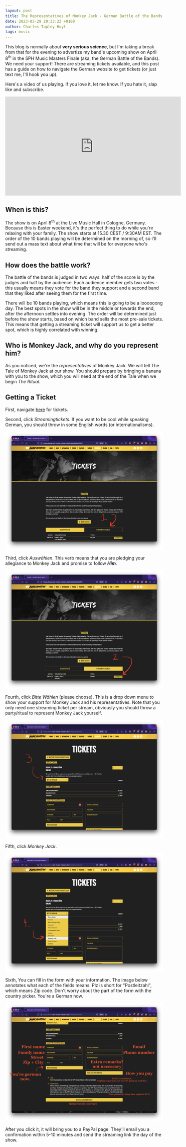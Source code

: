 ```yaml
---
layout: post
title: The Representatives of Monkey Jack - German Battle of the Bands Finale
date: 2023-03-29 20:33:23 +0100
author: Charles Tapley Hoyt
tags: music
---
```

This blog is normally about <strong>very serious science</strong>, but I'm taking a break from that for the evening
to advertize my band's upcoming show on April 8<sup>th</sup> in the SPH Music Masters Finale (aka, the German Battle of
the Bands). We need your support! There are streaming tickets available, and this post has a guide on how to navigate
the German website to get tickets (or just text me, I'll hook you up).

Here's a video of us playing. If you love it, let me know. If you hate it, slap like and subscribe.

<iframe width="560" height="315" src="https://www.youtube.com/embed/P1OXgfN8xIU" title="YouTube video player" frameborder="0" allow="accelerometer; autoplay; clipboard-write; encrypted-media; gyroscope; picture-in-picture; web-share" allowfullscreen></iframe>

## When is this?

The show is on April 8<sup>th</sup> at the Live Music Hall in Cologne, Germany. Because this is Easter weekend, it's the
perfect thing to do while you're relaxing with your family. The show starts at 15.30 CEST / 9:30AM EST. The order of
the 10 bands playing will be determined on the morning of, so I'll send out a mass text about what time that will be
for everyone who's streaming.

## How does the battle work?

The battle of the bands is judged in two ways: half of the score is by the judges and half by the audience. Each
audience member gets two votes - this usually means they vote for the band they support and a second band that they
liked after seeing them for the first time.

There will be 10 bands playing, which means this is going to be a loooooong day. The best spots in the show will be in
the middle or towards the end, after the afternoon settles into evening. The order will be determined just before
the show starts, based on which band sells the most pre-sale tickets. This means that getting a streaming ticket will
support us to get a better spot, which is highly correlated with winning.

## Who is Monkey Jack, and why do you represent him?

As you noticed, we're the <i>representatives</i> of Monkey Jack. We will tell The Tale of Monkey Jack at our show. You
should prepare by bringing a banana with you to the show, which you will need at the end of the Tale when we begin
<i>The Ritual</i>.

## Getting a Ticket

First, navigate [here](https://www.sph-music-masters.de/tickets/index/3765) for tickets.

Second, click <i>Streamingtickets</i>. If you want to be cool while speaking German, you should
throw in some English words (or internationalisms).

![](/img/monkey-jack-lmh/step1.png)

Third, click <i>Auswählen</i>. This verb means that you are pledging your allegiance to Monkey
Jack and promise to follow <strong><i>Him</i></strong>.

![](/img/monkey-jack-lmh/step2.png)

Fourth, click <i>Bitte Wählen</i> (please choose). This is a drop down menu to show your support for Monkey Jack
and his representatives. Note that you only need one streaming ticket per stream, obviously you
should throw a party/ritual to represent Monkey Jack yourself.

![](/img/monkey-jack-lmh/step3.png)

Fifth, click <i>Monkey Jack</i>.

![](/img/monkey-jack-lmh/step4.png)

Sixth, You can fill in the form with your information. The image below annotates what each of the fields means.
Plz is short for "Postleitzahl", which means Zip code. Don't worry about the part of the form with
the country picker. You're a German now.

![](/img/monkey-jack-lmh/step5.png)

After you click it, it will bring you to a PayPal page. They'll email you a confirmation within 5-10 minutes
and send the streaming link the day of the show.
